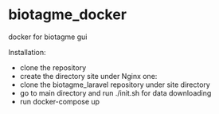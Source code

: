 # biotagme_docker
docker for biotagme gui

Installation:
 - clone the repository
 - create the directory site under Nginx one:
 - clone the biotagme_laravel repository under site directory
 - go to main directory and run ./init.sh for data downloading
 - run docker-compose up
